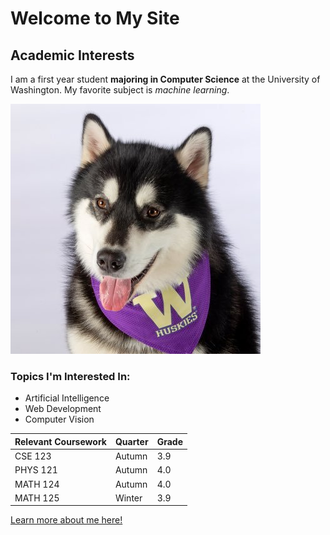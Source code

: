 # Welcome to My Site
## Academic Interests

I am a first year student **majoring in Computer Science** at the University of Washington.
My favorite subject is *machine learning*.

![My Photo](dubs.jpg)


### Topics I'm Interested In:
- Artificial Intelligence
- Web Development
- Computer Vision


| Relevant Coursework | Quarter | Grade |
|---------------------|---------|-------|
| CSE 123             | Autumn  | 3.9   |
| PHYS 121            | Autumn  | 4.0   |
| MATH 124            | Autumn  | 4.0   |
| MATH 125            | Winter  | 3.9   |

[Learn more about me here!](about.html)
